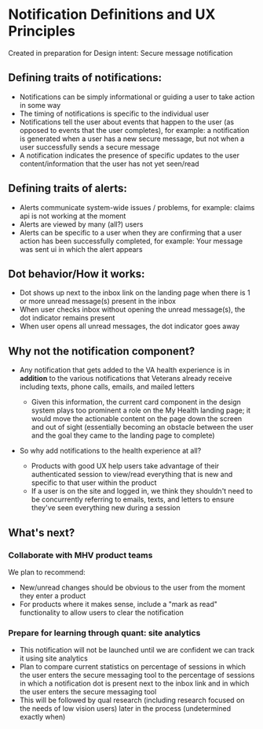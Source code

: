 # Notification Definitions and UX Principles
Created in preparation for Design intent: Secure message notification

## Defining traits of notifications:
- Notifications can be simply informational or guiding a user to take action in some way
- The timing of notifications is specific to the individual user
- Notifications tell the user about events that happen to the user (as opposed to events that the user completes), for example: a notification is generated when a user has a new secure message, but not when a user successfully sends a secure message
- A notification indicates the presence of specific updates to the user content/information that the user has not yet seen/read

## Defining traits of alerts:
- Alerts communicate system-wide issues / problems, for example: claims api is not working at the moment
- Alerts are viewed by many (all?) users
- Alerts can be specific to a user when they are confirming that a user action has been successfully completed, for example: Your message was sent  ui in which the alert appears

## Dot behavior/How it works:
- Dot shows up next to the inbox link on the landing page when there is 1 or more unread message(s) present in the inbox
- When user checks inbox without opening the unread message(s), the dot indicator remains present
- When user opens all unread messages, the dot indicator goes away

## Why not the notification component?
- Any notification that gets added to the VA health experience is in **addition** to the various notifications that Veterans already receive including texts, phone calls, emails, and mailed letters
  - Given this information, the current card component in the design system plays too prominent a role on the My Health landing page; it would move the actionable content on the page down the screen and out of sight (essentially becoming an obstacle between the user and the goal they came to the landing page to complete)
 
- So why add notifications to the health experience at all?
  - Products with good UX help users take advantage of their authenticated session to view/read everything that is new and specific to that user within the product
  - If a user is on the site and logged in, we think they shouldn't need to be concurrently referring to emails, texts, and letters to ensure they've seen everything new during a session

## What's next?

### Collaborate with MHV product teams 

We plan to recommend:
- New/unread changes should be obvious to the user from the moment they enter a product
- For products where it makes sense, include a "mark as read" functionality to allow users to clear the notification

### Prepare for learning through quant: site analytics
- This notification will not be launched until we are confident we can track it using site analytics
- Plan to compare current statistics on percentage of sessions in which the user enters the secure messaging tool to the percentage of sessions in which a notification dot is present next to the inbox link and in which the user enters the secure messaging tool
- This will be followed by qual research (including research focused on the needs of low vision users) later in the process (undetermined exactly when)
